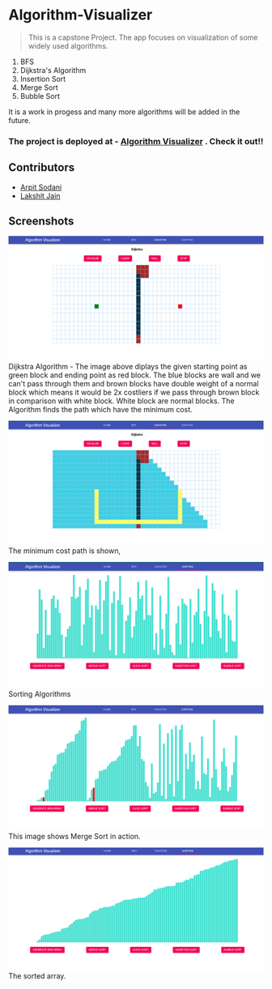 # Algorithm-Visualizer
> This is a capstone Project. The app focuses on visualization of some widely used algorithms.

1. BFS
2. Dijkstra's Algorithm
3. Insertion Sort
4. Merge Sort
5. Bubble Sort

It is a work in progess and many more algorithms will be added in the future.

### The project is deployed at - [Algorithm Visualizer](https://algorithm-visualizer-9c27e.web.app/) . Check it out!!


## Contributors 
* [Arpit Sodani](https://github.com/arpitsodani15)
* [Lakshit Jain](https://github.com/jain-lakshit)


## Screenshots

![Dijkstra](Dijkstra1.png)
Dijkstra Algorithm - The image above diplays the given starting point as green block and ending point as red block. The blue blocks are wall and we can't pass through them and brown blocks have double weight of a normal block which means it would be 2x costliers if we pass through brown block in comparison with white block. White block are normal blocks.
The Algorithm finds the path which have the minimum cost.

![Dijkstra](Dijkstra2.png)
The minimum cost path is shown,


![Sort](Sort1.png)
Sorting Algorithms

![Sort](Sort2.png)
This image shows Merge Sort in action.

![Sort](Sort3.png)
The sorted array.



